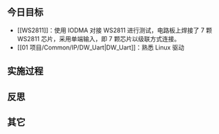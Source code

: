 
## 今日目标 
- [[WS2811]]：使用 IODMA 对接 WS2811 进行测试，电路板上焊接了 7 颗 WS2811 芯片，采用单端输入，即 7 颗芯片以级联方式连接。
- [[01 项目/Common/IP/DW_Uart|DW_Uart]]：熟悉 Linux 驱动


## 实施过程




## 反思



## 其它 